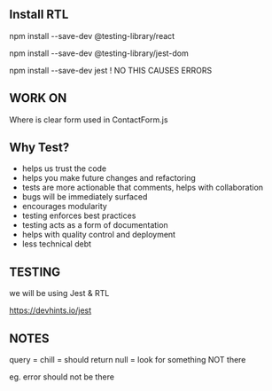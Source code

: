 ## Install RTL

npm install --save-dev @testing-library/react

npm install --save-dev @testing-library/jest-dom

npm install --save-dev jest !  NO THIS CAUSES ERRORS

## WORK ON

Where is clear form used in ContactForm.js


## Why Test?

- helps us trust the code
- helps you make future changes and refactoring
- tests are more actionable that comments, helps with collaboration
- bugs will be immediately surfaced
- encourages modularity
- testing enforces best practices
- testing acts as a form of documentation
- helps with quality control and deployment
- less technical debt

## TESTING

we will be using Jest & RTL

https://devhints.io/jest

## NOTES

query = chill = should return null = look for something NOT there

eg. error should not be there

